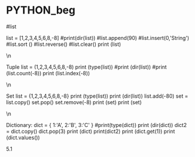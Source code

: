 # PYTHON_beg



#list

list = [1,2,3,4,5,6,8,-8]
#print(dir(list))
#list.append(90)
#list.insert(0,'String')
#list.sort ()
#list.reverse()
#list.clear()
print (list)


\n 



Tuple
list = (1,2,3,4,5,6,8,-8)
print (type(list))
#print (dir(list))
#print (list.count(-8))
print (list.index(-8))


\n



Set 
list = {1,2,3,4,5,6,8,-8}
print (type(list))
print (dir(list))
list.add(-80)
set = list.copy()
set.pop()
set.remove(-8)
print (set)
print (set)


\n


Dictionary:
dict = {
    1:'A',
    2:'B',
    3:'C'
}
#print(type(dict))
print (dir(dict))
dict2 = dict.copy()
dict.pop(3)
print (dict)
print(dict2)
print (dict.get(1))
print (dict.values())

5.1
